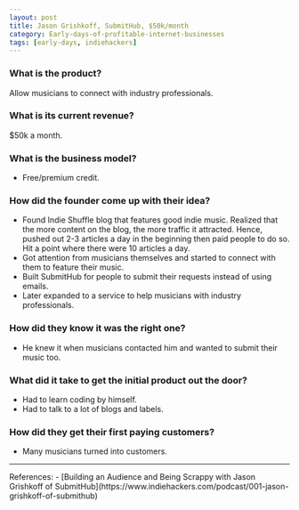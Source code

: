 ```yaml
---
layout: post
title: Jason Grishkoff, SubmitHub, $50k/month
category: Early-days-of-profitable-internet-businesses
tags: [early-days, indiehackers]
---
```


### What is the product?

Allow musicians to connect with industry professionals.

### What is its current revenue?

$50k a month.

### What is the business model?

- Free/premium credit.

### How did the founder come up with their idea?

- Found Indie Shuffle blog that features good indie music. Realized that the
  more content on the blog, the more traffic it attracted. Hence, pushed out
  2-3 articles a day in the beginning then paid people to do so. Hit a point
  where there were 10 articles a day.
- Got attention from musicians themselves and started to connect with them to
  feature their music.
- Built SubmitHub for people to submit their requests instead of using emails.
- Later expanded to a service to help musicians with industry professionals.

### How did they know it was the right one?

- He knew it when musicians contacted him and wanted to submit their music too.

### What did it take to get the initial product out the door?

- Had to learn coding by himself.
- Had to talk to a lot of blogs and labels.

### How did they get their first paying customers?

- Many musicians turned into customers.

<hr>
References:
- [Building an Audience and Being Scrappy with Jason Grishkoff of SubmitHub](https://www.indiehackers.com/podcast/001-jason-grishkoff-of-submithub)
